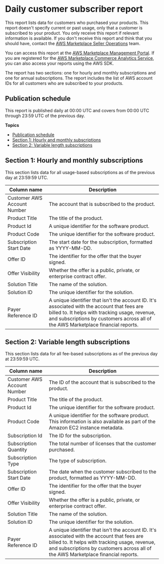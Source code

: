 # Daily customer subscriber report<a name="daily-customer-subscriber-report"></a>

 This report lists data for customers who purchased your products\. This report doesn't specify current or past usage, only that a customer is subscribed to your product\. You only receive this report if relevant information is available\. If you don't receive this report and think that you should have, contact the [AWS Marketplace Seller Operations](https://aws.amazon.com/marketplace/management/contact-us/) team\.

You can access this report at the [AWS Marketplace Management Portal](https://aws.amazon.com/marketplace/management/reports/)\. If you are registered for the [AWS Marketplace Commerce Analytics Service](commerce-analytics-service.md), you can also access your reports using the AWS SDK\.

The report has two sections: one for hourly and monthly subscriptions and one for annual subscriptions\. The report includes the list of AWS account IDs for all customers who are subscribed to your products\. 

## Publication schedule<a name="daily-customer-subscriber-report-publication-schedule"></a>

 This report is published daily at 00:00 UTC and covers from 00:00 UTC through 23:59 UTC of the previous day\.

**Topics**
+ [Publication schedule](#daily-customer-subscriber-report-publication-schedule)
+ [Section 1: Hourly and monthly subscriptions](#section-1-hourlymonthly-subscriptions)
+ [Section 2: Variable length subscriptions](#section-2-annual-subscriptions)

## Section 1: Hourly and monthly subscriptions<a name="section-1-hourlymonthly-subscriptions"></a>

 This section lists data for all usage\-based subscriptions as of the previous day at 23:59:59 UTC\. 


|  Column name  |  Description  | 
| --- | --- | 
|  Customer AWS Account Number  |  The account that is subscribed to the product\.  | 
|  Product Title  |  The title of the product\.  | 
|  Product Id  |  A unique identifier for the software product\.  | 
|  Product Code  |  The unique identifier for the software product\. | 
|  Subscription Start Date  |  The start date for the subscription, formatted as YYYY\-MM\-DD\.  | 
|  Offer ID  |  The identifier for the offer that the buyer signed\.  | 
|  Offer Visibility  | Whether the offer is a public, private, or enterprise contract offer\. | 
|  Solution Title  |  The name of the solution\.  | 
|  Solution ID  |  The unique identifier for the solution\.  | 
|  Payer Reference ID  |  A unique identifier that isn't the account ID\. It's associated with the account that fees are billed to\. It helps with tracking usage, revenue, and subscriptions by customers across all of the AWS Marketplace financial reports\.  | 

## Section 2: Variable length subscriptions<a name="section-2-annual-subscriptions"></a>

 This section lists data for all fee\-based subscriptions as of the previous day at 23:59:59 UTC\. 


|  Column name  |  Description  | 
| --- | --- | 
|  Customer AWS Account Number  |  The ID of the account that is subscribed to the product\.  | 
|  Product Title  |  The title of the product\.  | 
|  Product Id  |  The unique identifier for the software product\.  | 
|  Product Code  |  A unique identifier for the software product\. This information is also available as part of the Amazon EC2 instance metadata\.  | 
|  Subscription Id  |  The ID for the subscription\.  | 
|  Subscription Quantity  |  The total number of licenses that the customer purchased\.  | 
|  Subscription Type  |  The type of subscription\.  | 
|  Subscription Start Date  |  The date when the customer subscribed to the product, formatted as YYYY\-MM\-DD\.  | 
|  Offer ID  |  The identifier for the offer that the buyer signed\.  | 
|  Offer Visibility  |  Whether the offer is a public, private, or enterprise contract offer\.  | 
|  Solution Title  |  The name of the solution\.  | 
|  Solution ID  |  The unique identifier for the solution\.  | 
|  Payer Reference ID  |  A unique identifier that isn't the account ID\. It's associated with the account that fees are billed to\. It helps with tracking usage, revenue, and subscriptions by customers across all of the AWS Marketplace financial reports\. | 